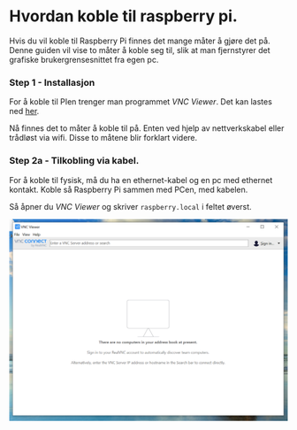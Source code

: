# Hvordan koble til raspberry pi.

Hvis du vil koble til Raspberry Pi finnes det mange måter å gjøre det på. Denne guiden vil vise to måter å koble seg til, slik at man fjernstyrer det grafiske brukergrensesnittet fra egen pc.

### Step 1 - Installasjon
For å koble til PIen trenger man programmet *VNC Viewer*. Det kan lastes ned [her](https://www.realvnc.com/en/connect/download/viewer/).


Nå finnes det to måter å koble til på. Enten ved hjelp av nettverkskabel eller trådløst via wifi. Disse to måtene blir forklart videre.

### Step 2a - Tilkobling via kabel.

For å koble til fysisk, må du ha en ethernet-kabel og en pc med ethernet kontakt. Koble så Raspberry Pi sammen med PCen, med kabelen.

Så åpner du *VNC Viewer* og skriver `raspberry.local` i feltet øverst.

![Start screen of VNCViewer](images/vncBlank.png "VNCViewer")